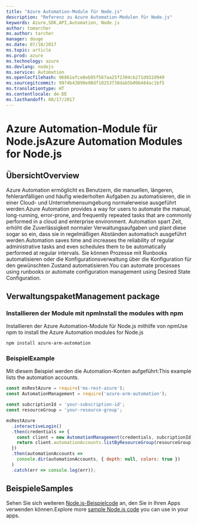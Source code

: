 ```yaml
---
title: "Azure Automation-Module für Node.js"
description: "Referenz zu Azure Automation-Modulen für Node.js"
keywords: Azure,SDK,API,Automation, Node.js
author: tomarcher
ms.author: tarcher
manager: douge
ms.date: 07/18/2017
ms.topic: article
ms.prod: azure
ms.technology: azure
ms.devlang: nodejs
ms.service: Automation
ms.openlocfilehash: 96861efce8eb95f567aa25f2304cb271d932d949
ms.sourcegitcommit: 9974b43899e98df10253738dab5b09b484ac1bf5
ms.translationtype: HT
ms.contentlocale: de-DE
ms.lasthandoff: 08/17/2017
---
```

# <a name="azure-automation-modules-for-nodejs"></a><span data-ttu-id="cbea3-104">Azure Automation-Module für Node.js</span><span class="sxs-lookup"><span data-stu-id="cbea3-104">Azure Automation Modules for Node.js</span></span>

## <a name="overview"></a><span data-ttu-id="cbea3-105">Übersicht</span><span class="sxs-lookup"><span data-stu-id="cbea3-105">Overview</span></span>

<span data-ttu-id="cbea3-106">Azure Automation ermöglicht es Benutzern, die manuellen, längeren, fehleranfälligen und häufig wiederholten Aufgaben zu automatisieren, die in einer Cloud- und Unternehmensumgebung normalerweise ausgeführt werden.</span><span class="sxs-lookup"><span data-stu-id="cbea3-106">Azure Automation provides a way for users to automate the manual, long-running, error-prone, and frequently repeated tasks that are commonly performed in a cloud and enterprise environment.</span></span> <span data-ttu-id="cbea3-107">Automation spart Zeit, erhöht die Zuverlässigkeit normaler Verwaltungsaufgaben und plant diese sogar so ein, dass sie in regelmäßigen Abständen automatisch ausgeführt werden.</span><span class="sxs-lookup"><span data-stu-id="cbea3-107">Automation saves time and increases the reliability of regular administrative tasks and even schedules them to be automatically performed at regular intervals.</span></span> <span data-ttu-id="cbea3-108">Sie können Prozesse mit Runbooks automatisieren oder die Konfigurationsverwaltung über die Konfiguration für den gewünschten Zustand automatisieren.</span><span class="sxs-lookup"><span data-stu-id="cbea3-108">You can automate processes using runbooks or automate configuration management using Desired State Configuration.</span></span>

## <a name="management-package"></a><span data-ttu-id="cbea3-109">Verwaltungspaket</span><span class="sxs-lookup"><span data-stu-id="cbea3-109">Management package</span></span>

### <a name="install-the-modules-with-npm"></a><span data-ttu-id="cbea3-110">Installieren der Module mit npm</span><span class="sxs-lookup"><span data-stu-id="cbea3-110">Install the modules with npm</span></span>

<span data-ttu-id="cbea3-111">Installieren der Azure Automation-Module für Node.js mithilfe von npm</span><span class="sxs-lookup"><span data-stu-id="cbea3-111">Use npm to install the Azure Automation modules for Node.js</span></span>

```bash
npm install azure-arm-automation
```

### <a name="example"></a><span data-ttu-id="cbea3-112">Beispiel</span><span class="sxs-lookup"><span data-stu-id="cbea3-112">Example</span></span>

<span data-ttu-id="cbea3-113">Mit diesem Beispiel werden die Automation-Konten aufgeführt:</span><span class="sxs-lookup"><span data-stu-id="cbea3-113">This example lists the automation accounts.</span></span>

```javascript
const msRestAzure = require('ms-rest-azure');
const AutomationManagement = require('azure-arm-automation');

const subcriptionId = 'your-subscription-id';
const resourceGroup = 'your-resource-group';

msRestAzure
  .interactiveLogin()
  .then(credentials => {
    const client = new AutomationManagement(credentials, subcriptionId);
    return client.automationAccounts.listByResourceGroup(resourceGroup);
  })
  .then(automationAccounts =>
    console.dir(automationAccounts, { depth: null, colors: true })
  )
  .catch(err => console.log(err));

```

## <a name="samples"></a><span data-ttu-id="cbea3-114">Beispiele</span><span class="sxs-lookup"><span data-stu-id="cbea3-114">Samples</span></span>

<span data-ttu-id="cbea3-115">Sehen Sie sich weiteren [Node.js-Beispielcode](https://azure.microsoft.com/resources/samples/?platform=nodejs) an, den Sie in Ihren Apps verwenden können.</span><span class="sxs-lookup"><span data-stu-id="cbea3-115">Explore more [sample Node.js code](https://azure.microsoft.com/resources/samples/?platform=nodejs) you can use in your apps.</span></span>

